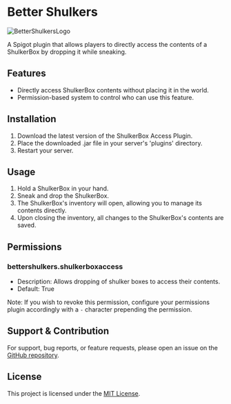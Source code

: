 # Better Shulkers

![BetterShulkersLogo](![better_shulkers](https://github.com/MilkBeforeBowl/BetterShulkers/assets/68853949/9dd2fddc-15be-4317-a3c1-a9b4b982addc)
)

A Spigot plugin that allows players to directly access the contents of a ShulkerBox by dropping it while sneaking.

## Features

- Directly access ShulkerBox contents without placing it in the world.
- Permission-based system to control who can use this feature.

## Installation

1. Download the latest version of the ShulkerBox Access Plugin.
2. Place the downloaded .jar file in your server's 'plugins' directory.
3. Restart your server.

## Usage

1. Hold a ShulkerBox in your hand.
2. Sneak and drop the ShulkerBox.
3. The ShulkerBox's inventory will open, allowing you to manage its contents directly.
4. Upon closing the inventory, all changes to the ShulkerBox's contents are saved.

## Permissions

### bettershulkers.shulkerboxaccess
- Description: Allows dropping of shulker boxes to access their contents.
- Default: True

Note: If you wish to revoke this permission, configure your permissions plugin accordingly with a `-` character prepending the permission.

## Support & Contribution

For support, bug reports, or feature requests, please open an issue on the [GitHub repository](https://github.com/MilkBeforeBowl/BetterShulkers).

## License

This project is licensed under the [MIT License](./LICENSE).
